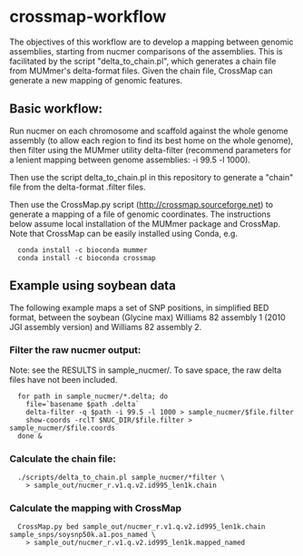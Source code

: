 # crossmap-workflow
The objectives of this workflow are to develop a mapping between genomic assemblies, starting from nucmer comparisons of the assemblies. This is facilitated by the script "delta_to_chain.pl", which generates a chain file from MUMmer's delta-format files. Given the chain file, CrossMap can generate a new mapping of genomic features.

## Basic workflow:
Run nucmer on each chromosome and scaffold against the whole genome assembly (to allow each region
to find its best home on the whole genome), then filter using the MUMmer utility delta-filter
(recommend parameters for a lenient mapping between genome assemblies: -i 99.5 -l 1000).

Then use the script delta_to_chain.pl in this repository to generate a "chain" file from the
delta-format .filter files.

Then use the CrossMap.py script (http://crossmap.sourceforge.net) to generate a mapping of a file of genomic coordinates. The instructions below assume local installation of the MUMmer package and CrossMap. Note that CrossMap can be easily installed using Conda, e.g.
```
  conda install -c bioconda mummer 
  conda install -c bioconda crossmap
```

## Example using soybean data
The following example maps a set of SNP positions, in simplified BED format, between the soybean (Glycine max) Williams 82 assembly 1 (2010 JGI assembly version) and Williams 82 assembly 2.

### Filter the raw nucmer output:
Note: see the RESULTS in sample_nucmer/. To save space, the raw delta files have not been included.
```
  for path in sample_nucmer/*.delta; do
    file=`basename $path .delta`
    delta-filter -q $path -i 99.5 -l 1000 > sample_nucmer/$file.filter
    show-coords -rclT $NUC_DIR/$file.filter > sample_nucmer/$file.coords
  done &
```

### Calculate the chain file:
```shell
  ./scripts/delta_to_chain.pl sample_nucmer/*filter \
    > sample_out/nucmer_r.v1.q.v2.id995_len1k.chain
```

### Calculate the mapping with CrossMap
```shell
  CrossMap.py bed sample_out/nucmer_r.v1.q.v2.id995_len1k.chain sample_snps/soysnp50k.a1.pos_named \
    > sample_out/nucmer_r.v1.q.v2.id995_len1k.mapped_named
```


